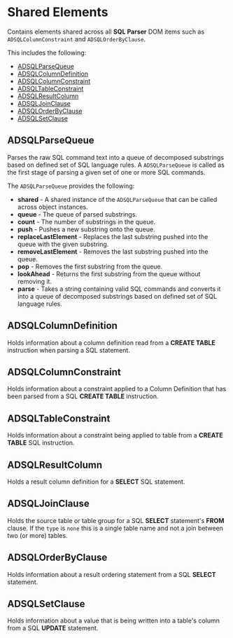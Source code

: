 #  Shared Elements

Contains elements shared across all **SQL Parser** DOM items such as `ADSQLColumnConstraint` and `ADSQLOrderByClause`.

This includes the following:

* [ADSQLParseQueue](#ADSQLParseQueue)
* [ADSQLColumnDefinition](#ADSQLColumnDefinition)
* [ADSQLColumnConstraint](#ADSQLColumnConstraint)
* [ADSQLTableConstraint](#ADSQLTableConstraint)
* [ADSQLResultColumn](#ADSQLResultColumn)
* [ADSQLJoinClause](#ADSQLJoinClause)
* [ADSQLOrderByClause](#ADSQLOrderByClause)
* [ADSQLSetClause](#ADSQLSetClause)

<a name="ADSQLParseQueue"></a>
## ADSQLParseQueue

Parses the raw SQL command text into a queue of decomposed substrings based on defined set of SQL language rules. A `ADSQLParseQueue` is called as the first stage of parsing a given set of one or more SQL commands. 

The `ADSQLParseQueue` provides the following:

* **shared** - A shared instance of the `ADSQLParseQueue` that can be called across object instances.
* **queue** - The queue of parsed substrings.
* **count** - The number of substrings in the queue.
* **push** - Pushes a new substring onto the queue.
* **replaceLastElement** - Replaces the last substring pushed into the queue with the given substring.
* **removeLastElement** - Removes the last substring pushed into the queue.
* **pop** - Removes the first substring from the queue.
* **lookAhead** - Returns the first substring from the queue without removing it.
* **parse** - Takes a string containing valid SQL commands and converts it into a queue of decomposed substrings based on defined set of SQL language rules.

<a name="ADSQLColumnDefinition"></a>
## ADSQLColumnDefinition

Holds information about a column definition read from a **CREATE TABLE** instruction when parsing a SQL statement.

<a name="ADSQLColumnConstraint"></a>
## ADSQLColumnConstraint

Holds information about a constraint applied to a Column Definition that has been parsed from a SQL **CREATE TABLE** instruction.

<a name="ADSQLTableConstraint"></a>
## ADSQLTableConstraint

Holds information about a constraint being applied to table from a **CREATE TABLE** SQL instruction.

<a name="ADSQLResultColumn"></a>
## ADSQLResultColumn

Holds a result column definition for a **SELECT** SQL statement.

<a name="ADSQLJoinClause"></a>
## ADSQLJoinClause

Holds the source table or table group for a SQL **SELECT** statement's **FROM** clause. If the `type` is `none` this is a single table name and not a join between two (or more) tables.

<a name="ADSQLOrderByClause"></a>
## ADSQLOrderByClause

Holds information about a result ordering statement from a SQL **SELECT** statement.

<a name="ADSQLSetClause"></a>
## ADSQLSetClause

Holds information about a value that is being written into a table's column from a SQL **UPDATE** statement.